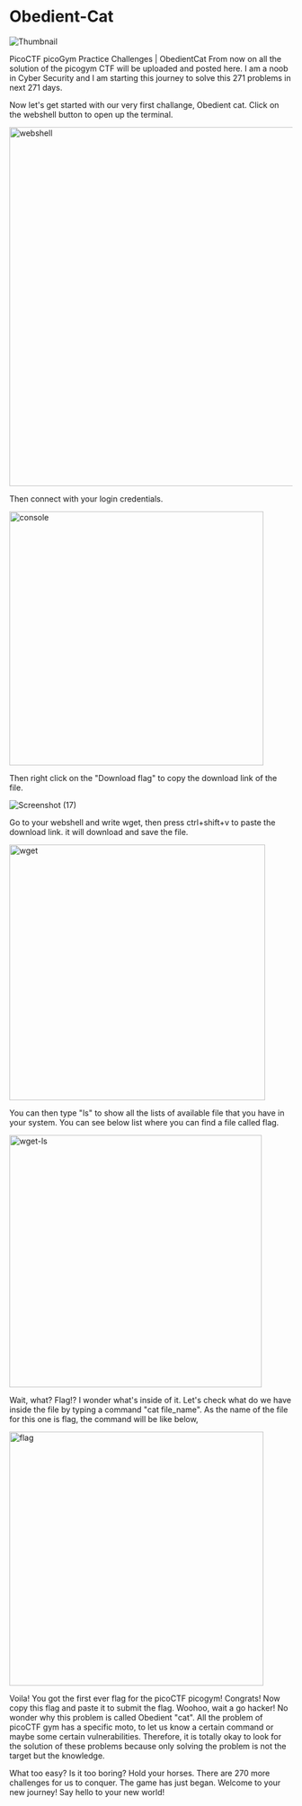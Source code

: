 # Obedient-Cat
![Thumbnail](https://user-images.githubusercontent.com/111799231/186043770-57fead40-63eb-4ad8-b10b-c6df7b1237c5.jpg)

PicoCTF picoGym Practice Challenges | ObedientCat
From now on all the solution of the picogym CTF will be uploaded and posted here. I am a noob in Cyber Security and I am starting this journey to solve this 271 problems in next 271 days.

Now let's get started with our very first challange, Obedient cat. Click on the webshell button to open up the terminal.

<img width="639" alt="webshell" src="https://user-images.githubusercontent.com/111799231/186043304-94d3716e-2269-4b80-b4b5-1277b1402e38.PNG">

Then connect with your login credentials.

<img width="452" alt="console" src="https://user-images.githubusercontent.com/111799231/186043328-801921e9-0db9-4147-b9ef-1e5ea163071a.PNG">

Then right click on the "Download flag" to copy the download link of the file.

![Screenshot (17)](https://user-images.githubusercontent.com/111799231/186043367-332c5be4-6f85-4d2c-87e5-23234559d7e3.png)

Go to your webshell and write wget, then press ctrl+shift+v to paste the download link. it will download and save the file.

<img width="455" alt="wget" src="https://user-images.githubusercontent.com/111799231/186043385-32e2d898-ae67-41b8-bfa0-bd20cb374f7a.PNG">

You can then type "ls" to show all the lists of available file that you have in your system. You can see below list where you can find a file called flag.

<img width="449" alt="wget-ls" src="https://user-images.githubusercontent.com/111799231/186043397-e19d02ca-84bd-4a2c-8a7a-508afa6d0860.png">

Wait, what? Flag!? I wonder what's inside of it. Let's check what do we have inside the file by typing a command "cat file_name". As the name of the file for this one is flag, the command will be like below,

<img width="452" alt="flag" src="https://user-images.githubusercontent.com/111799231/186043420-4af929bb-210f-4cbb-b0ae-c6b92cd6b31e.png">

Voila! You got the first ever flag for the picoCTF picogym! Congrats! Now copy this flag and paste it to submit the flag. Woohoo, wait a go hacker!
No wonder why this problem is called Obedient "cat". All the problem of picoCTF gym has a specific moto, to let us know a certain command or maybe some certain vulnerabilities. Therefore, it is totally okay to look for the solution of these problems because only solving the problem is not the target but the knowledge.

What too easy? Is it too boring? Hold your horses. There are 270 more challenges for us to conquer. The game has just began. Welcome to your new journey! Say hello to your new world!
